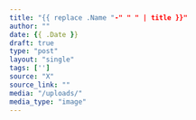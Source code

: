 ```yaml
---
title: "{{ replace .Name "-" " " | title }}"
author: ""
date: {{ .Date }}
draft: true
type: "post"
layout: "single"
tags: ['']
source: "X"
source_link: ""
media: "/uploads/"
media_type: "image"
---
```


